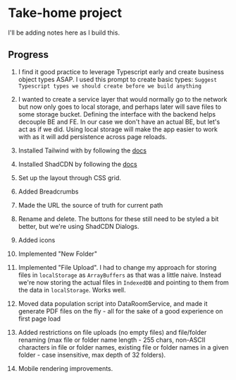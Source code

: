 # Take-home project

I'll be adding notes here as I build this.

## Progress

1. I find it good practice to leverage Typescript early and create business object types ASAP. I used this prompt to create basic types:
   `Suggest Typescript types we should create before we build anything`

2. I wanted to create a service layer that would normally go to the network but now only goes to local storage, and perhaps later will save files to some storage bucket. Defining the interface with the backend helps decouple BE and FE. In our case we don't have an actual BE, but let's act as if we did. Using local storage will make the app easier to work with as it will add persistence across page reloads.

3. Installed Tailwind with by following the [docs](https://tailwindcss.com/docs/installation/using-vite)

4. Installed ShadCDN by following the [docs](https://ui.shadcn.com/docs/installation/vite)

5. Set up the layout through CSS grid.

6. Added Breadcrumbs

7. Made the URL the source of truth for current path

8. Rename and delete. The buttons for these still need to be styled a bit better, but we're using ShadCDN Dialogs.

9. Added icons

10. Implemented "New Folder"

11. Implemented "File Upload". I had to change my approach for storing files in `localStorage` as `ArrayBuffers` as that was a little naive. Instead we're now storing the actual files in `IndexedDB` and pointing to them from the data in `localStorage`. Works well.

12. Moved data population script into DataRoomService, and made it generate PDF files on the fly - all for the sake of a good experience on first page load

13. Added restrictions on file uploads (no empty files) and file/folder renaming (max file or folder name length - 255 chars, non-ASCII characters in file or folder names, existing file or folder names in a given folder - case insensitive, max depth of 32 folders).

14. Mobile rendering improvements.
